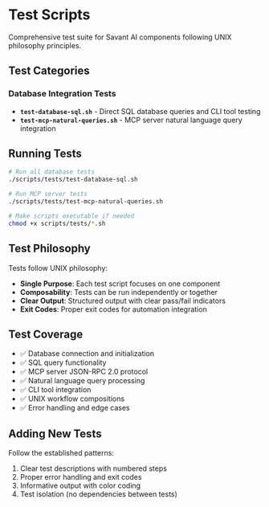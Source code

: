 # Test Scripts

Comprehensive test suite for Savant AI components following UNIX philosophy principles.

## Test Categories

### Database Integration Tests
- **`test-database-sql.sh`** - Direct SQL database queries and CLI tool testing
- **`test-mcp-natural-queries.sh`** - MCP server natural language query integration

## Running Tests

```bash
# Run all database tests
./scripts/tests/test-database-sql.sh

# Run MCP server tests  
./scripts/tests/test-mcp-natural-queries.sh

# Make scripts executable if needed
chmod +x scripts/tests/*.sh
```

## Test Philosophy

Tests follow UNIX philosophy:
- **Single Purpose**: Each test script focuses on one component
- **Composability**: Tests can be run independently or together
- **Clear Output**: Structured output with clear pass/fail indicators
- **Exit Codes**: Proper exit codes for automation integration

## Test Coverage

- ✅ Database connection and initialization
- ✅ SQL query functionality 
- ✅ MCP server JSON-RPC 2.0 protocol
- ✅ Natural language query processing
- ✅ CLI tool integration
- ✅ UNIX workflow compositions
- ✅ Error handling and edge cases

## Adding New Tests

Follow the established patterns:
1. Clear test descriptions with numbered steps
2. Proper error handling and exit codes
3. Informative output with color coding
4. Test isolation (no dependencies between tests)
